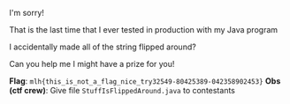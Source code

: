 I'm sorry!

That is the last time that I ever tested in production with my Java program

I accidentally made all of the string flipped around?

Can you help me I might have a prize for you!


**Flag**: `mlh{this_is_not_a_flag_nice_try32549-80425389-042358902453}`
**Obs (ctf crew)**: Give file `StuffIsFlippedAround.java` to contestants